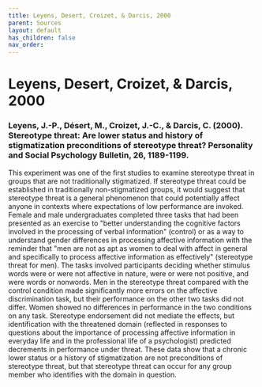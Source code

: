 ```yaml
---
title: Leyens, Desert, Croizet, & Darcis, 2000
parent: Sources
layout: default
has_children: false
nav_order: 
---
```


# Leyens, Desert, Croizet, & Darcis, 2000

### Leyens, J.-P., Désert, M., Croizet, J.-C., & Darcis, C. (2000). Stereotype threat: Are lower status and history of stigmatization preconditions of stereotype threat? Personality and Social Psychology Bulletin, 26, 1189-1199.

This experiment was one of the first studies to examine stereotype threat in groups that are not traditionally stigmatized. If stereotype threat could be established in traditionally non-stigmatized groups, it would suggest that stereotype threat is a general phenomenon that could potentially affect anyone in contexts where expectations of low performance are invoked. Female and male undergraduates completed three tasks that had been presented as an exercise to "better understanding the cognitive factors involved in the processing of verbal information" (control) or as a way to understand gender differences in processing affective information with the reminder that "men are not as apt as women to deal with affect in general and specifically to process affective information as effectively" (stereotype threat for men). The tasks involved participants deciding whether stimulus words were or were not affective in nature, were or were not positive, and were words or nonwords. Men in the stereotype threat compared with the control condition made significantly more errors on the affective discrimination task, but their performance on the other two tasks did not differ. Women showed no differences in performance in the two conditions on any task. Stereotype endorsement did not mediate the effects, but identification with the threatened domain (reflected in responses to questions about the importance of processing affective information in everyday life and in the professional life of a psychologist) predicted decrements in performance under threat. These data show that a chronic lower status or a history of stigmatization are not preconditions of stereotype threat, but that stereotype threat can occur for any group member who identifies with the domain in question.

